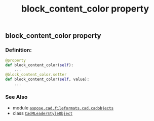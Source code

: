 ﻿---
title: block_content_color property
second_title: Aspose.CAD for Python via .NET API References
description: 
type: docs
weight: 280
url: /python-net/aspose.cad.fileformats.cad.cadobjects/cadmleaderstyleobject/block_content_color/
is_root: false
---

## block_content_color property

### Definition:
```python
@property
def block_content_color(self):
    ...
@block_content_color.setter
def block_content_color(self, value):
    ...
```

### See Also
* module [`aspose.cad.fileformats.cad.cadobjects`](../../)
* class [`CadMLeaderStyleObject`](/cad/python-net/aspose.cad.fileformats.cad.cadobjects/cadmleaderstyleobject)
